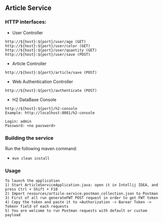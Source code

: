 ## Article Service

### HTTP interfaces:

- User Controller
```
http://${host}:${port}/user/age (GET)
http://${host}:${port}/user/color (GET)
http://${host}:${port}/user/quantity (GET)
http://${host}:${port}/user/save (POST)
```
- Article Controller
```
http://${host}:${port}/article/save (POST)
```
- Web Authentication Controller
```
http://${host}:${port}/authenticate (POST)
```
- H2 DataBase Console
```
http://${host}:${port}/h2-console
Example: http://localhost:8081/h2-console

Login: admin
Password: <no password>
```
	
### Building the service
Run the following maven command:  
- ```mvn clean install```

### Usage
```
To launch the application 
1) Start ArticleServiceApplication.java: open it in Intellij IDEA, and press Ctrl + Shift + F10
2) Import resources/article-service.postman_collection.json to Postman
3) First of all run generateFWT POST request in order to get FWT token
4) Copy the token and paste it to <Authorization -> Barear Token -> Token> field of each requests
5) You are welcome to run Postman requests with default or custom payload
```

